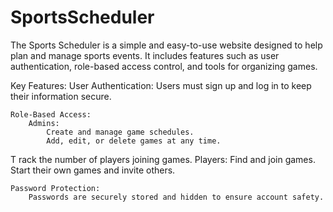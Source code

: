 # SportsScheduler
The Sports Scheduler is a simple and easy-to-use website designed to help plan and manage sports events. It includes features such as user authentication, role-based access control, and tools for organizing games.

Key Features:
    User Authentication:
        Users must sign up and log in to keep their information secure.

    Role-Based Access:
        Admins:
            Create and manage game schedules.
            Add, edit, or delete games at any time.
T           rack the number of players joining games.
        Players:
            Find and join games.
            Start their own games and invite others.
            
    Password Protection:
        Passwords are securely stored and hidden to ensure account safety.
